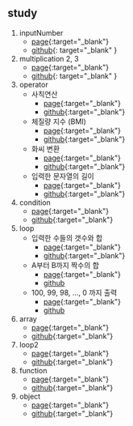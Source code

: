 ## study

1. inputNumber
   - [page](https://leviseo.github.io/study/ex01_inputNumber/){:target="\_blank"}
   - [github](https://github.com/leviseo/leviseo.github.io/blob/master/study/ex01_inputNumber/index.html){: target="\_blank" }
2. multiplication 2, 3
   - [page](https://leviseo.github.io/study/ex02_multiplication_test/){:target="\_blank"}
   - [github](https://github.com/leviseo/leviseo.github.io/blob/master/study/ex02_multiplication_test/index.html){: target="\_blank" }
3. operator
   + 사칙연산
     - [page](https://leviseo.github.io/study/ex03_operator/){:target="\_blank"}
     - [github](https://github.com/leviseo/leviseo.github.io/blob/master/study/ex03_operator/index.html){:target="\_blank"}
   + 체질량 지수 (BMI)
     - [page](https://leviseo.github.io/study/ex03_operator/bmi.html){:target="\_blank"}
     - [github](https://github.com/leviseo/leviseo.github.io/blob/master/study/ex03_operator/bmi.html){:target="\_blank"}
   + 화씨 변환
     - [page](https://leviseo.github.io/study/ex03_operator/fahrenheit.html){:target="\_blank"}
     - [github](https://github.com/leviseo/leviseo.github.io/blob/master/study/ex03_operator/fahrenheit.html){:target="\_blank"}
   + 입력한 문자열의 길이
     - [page](https://leviseo.github.io/study/ex03_operator/lengh.html){:target="\_blank"}
     - [github](https://github.com/leviseo/leviseo.github.io/blob/master/study/ex03_operator/lengh.html){:target="\_blank"}
4. condition
   - [page](https://leviseo.github.io/study/ex04_condition/){:target="\_blank"}
   - [github](https://github.com/leviseo/leviseo.github.io/blob/master/study/ex04_condition/index.html){:target="\_blank"}
5. loop
   + 입력한 수들의 갯수와 합
     - [page](https://leviseo.github.io/study/ex05_loop/){:target="\_blank"}
     - [github](https://github.com/leviseo/leviseo.github.io/blob/master/study/ex05_loop/index.html){:target="\_blank"}
   + A부터 B까지 짝수의 합
      - [page](https://leviseo.github.io/study/ex05_loop/even_sum.html){:target="\_blank"}
      - [github](https://github.com/leviseo/leviseo.github.io/blob/master/study/ex05_loop/even_sum.html)
   + 100, 99, 98, ..., 0 까지 출력
     - [page](https://leviseo.github.io/study/ex05_loop/reverse_count.html){:target="\_blank"}
     - [github](https://github.com/leviseo/leviseo.github.io/blob/master/study/ex05_loop/reverse_count.html)
6. array
   - [page](https://leviseo.github.io/study/ex06_array/){:target="\_blank"}
   - [github](https://github.com/leviseo/leviseo.github.io/blob/master/study/ex06_array/index.html){:target="\_blank"}
7. loop2
   - [page](https://leviseo.github.io/study/ex07_loop2/){:target="\_blank"}
   - [github](https://github.com/leviseo/leviseo.github.io/blob/master/study/ex07_loop2/index.html){:target="\_blank"}
8. function
   - [page](https://leviseo.github.io/study/ex08_function/){:target="\_blank"}
   - [github](https://github.com/leviseo/leviseo.github.io/blob/master/study/ex08_function/index.html){:target="\_blank"}
9. object
   - [page](https://leviseo.github.io/study/ex09_object/){:target="\_blank"}
   - [github](https://github.com/leviseo/leviseo.github.io/blob/master/study/ex09_object/index.html){:target="\_blank"}